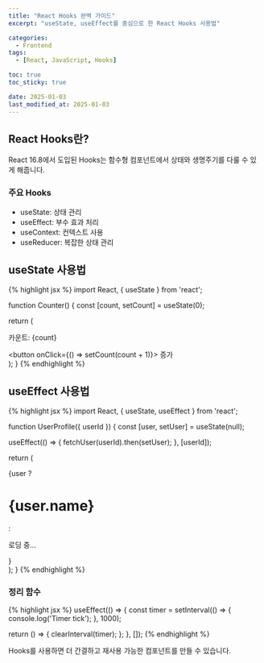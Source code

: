 ```yaml
---
title: "React Hooks 완벽 가이드"
excerpt: "useState, useEffect를 중심으로 한 React Hooks 사용법"

categories:
  - Frontend
tags:
  - [React, JavaScript, Hooks]

toc: true
toc_sticky: true

date: 2025-01-03
last_modified_at: 2025-01-03
---
```


## React Hooks란?

React 16.8에서 도입된 Hooks는 함수형 컴포넌트에서 상태와 생명주기를 다룰 수 있게 해줍니다.

### 주요 Hooks

- useState: 상태 관리
- useEffect: 부수 효과 처리
- useContext: 컨텍스트 사용
- useReducer: 복잡한 상태 관리

## useState 사용법

{% highlight jsx %}
import React, { useState } from 'react';

function Counter() {
  const [count, setCount] = useState(0);

  return (
    <div>
      <p>카운트: {count}</p>
      <button onClick={() => setCount(count + 1)}>
        증가
      </button>
    </div>
  );
}
{% endhighlight %}

## useEffect 사용법

{% highlight jsx %}
import React, { useState, useEffect } from 'react';

function UserProfile({ userId }) {
  const [user, setUser] = useState(null);

  useEffect(() => {
    fetchUser(userId).then(setUser);
  }, [userId]);

  return (
    <div>
      {user ? <h1>{user.name}</h1> : <p>로딩 중...</p>}
    </div>
  );
}
{% endhighlight %}

### 정리 함수

{% highlight jsx %}
useEffect(() => {
  const timer = setInterval(() => {
    console.log('Timer tick');
  }, 1000);

  return () => {
    clearInterval(timer);
  };
}, []);
{% endhighlight %}

Hooks를 사용하면 더 간결하고 재사용 가능한 컴포넌트를 만들 수 있습니다.